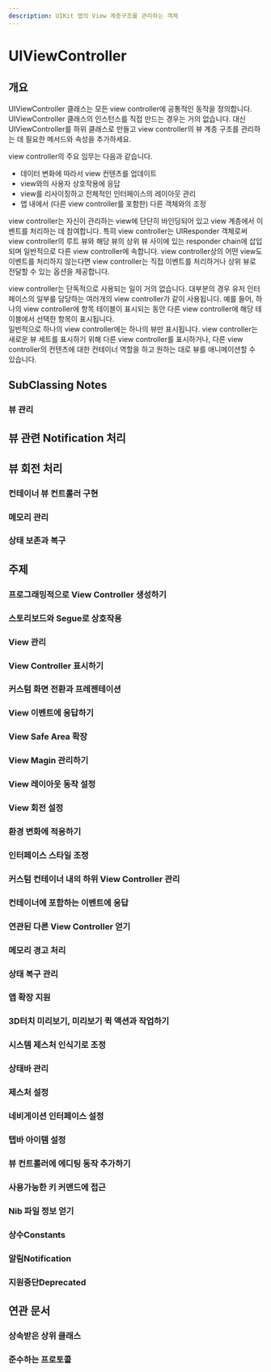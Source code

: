 ```yaml
---
description: UIKit 앱의 View 계층구조를 관리하는 객체
---
```


# UIViewController

## 개요

UIViewController 클래스는 모든 view controller에 공통적인 동작을 정의합니다.  
UIViewController 클래스의 인스턴스를 직접 만드는 경우는 거의 없습니다. 대신 UIViewController를 하위 클래스로 만들고 view controller의 뷰 계층 구조를 관리하는 데 필요한 메서드와 속성을 추가하세요.

view controller의 주요 임무는 다음과 같습니다.

* 데이터 변화에 따라서 view 컨텐츠를 업데이트
* view와의 사용자 상호작용에 응답
* view를 리사이징하고 전체적인 인터페이스의 레이아웃 관리
* 앱 내에서 \(다른 view controller를 포함한\) 다른 객체와의 조정

view controller는 자신이 관리하는 view에 단단히 바인딩되어 있고 view 계층에서 이벤트를 처리하는 데 참여합니다. 특히 view controller는 UIResponder 객체로써 view controller의 루트 뷰와 해당 뷰의 상위 뷰 사이에 있는 responder chain에 삽입되며 일반적으로 다른 view controller에 속합니다. view controller상의 어떤 view도 이벤트를 처리하지 않는다면 view controller는 직접 이벤트를 처리하거나 상위 뷰로 전달할 수 있는 옵션을 제공합니다.

view controller는 단독적으로 사용되는 일이 거의 없습니다. 대부분의 경우 유저 인터페이스의 일부를 담당하는 여러개의 view controller가 같이 사용됩니다. 예를 들어, 하나의 view controller에 항목 테이블이 표시되는 동안 다른 view controller에 해당 테이블에서 선택한 항목이 표시됩니다.  
일반적으로 하나의 view controller에는 하나의 뷰만 표시됩니다. view controller는 새로운 뷰 세트를 표시하기 위해 다른 view controller를 표시하거나, 다른 view controller의 컨텐츠에 대한 컨테이너 역할을 하고 원하는 대로 뷰를 애니메이션할 수 있습니다.

## SubClassing Notes



### 뷰 관리



## 뷰 관련 Notification 처리



## 뷰 회전 처리



### 컨테이너 뷰 컨트롤러 구현



### 메모리 관리



### 상태 보존과 복구



## 주제

### 프로그래밍적으로 View Controller 생성하기



### 스토리보드와 Segue로 상호작용



### View 관리



### View Controller 표시하기



### 커스텀 화면 전환과 프레젠테이션



### View 이벤트에 응답하기



### View Safe Area 확장



### View Magin 관리하기



### View 레이아웃 동작 설정



### View 회전 설정



### 환경 변화에 적응하기



### 인터페이스 스타일 조정



### 커스텀 컨테이너 내의 하위 View Controller 관리



### 컨테이너에 포함하는 이벤트에 응답



### 연관된 다른 View Controller 얻기



### 메모리 경고 처리



### 상태 복구 관리



### 앱 확장 지원



### 3D터치 미리보기, 미리보기 퀵 액션과 작업하기



### 시스템 제스처 인식기로 조정



### 상태바 관리



### 제스처 설정



### 네비게이션 인터페이스 설정



### 탭바 아이템 설정



### 뷰 컨트롤러에 에디팅 동작 추가하기



### 사용가능한 키 커맨드에 접근



### Nib 파일 정보 얻기



### 상수Constants



### 알림Notification



### 지원중단Deprecated



## 연관 문서

### 상속받은 상위 클래스



### 준수하는 프로토콜

### 

